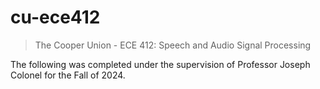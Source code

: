 # cu-ece412

> The Cooper Union - ECE 412: Speech and Audio Signal Processing

The following was completed under the supervision of Professor
Joseph Colonel for the Fall of 2024.
